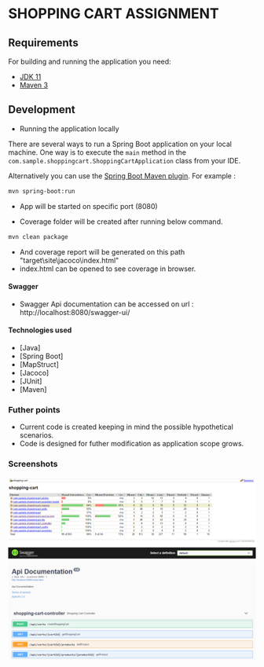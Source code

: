 # SHOPPING CART ASSIGNMENT

## Requirements

For building and running the application you need:

- [JDK 11](https://docs.aws.amazon.com/corretto/latest/corretto-11-ug/windows-info.html)
- [Maven 3](https://maven.apache.org)

## Development
- Running the application locally

There are several ways to run a Spring Boot application on your local machine. One way is to execute the `main` method in the `com.sample.shoppingcart.ShoppingCartApplication` class from your IDE.

Alternatively you can use the [Spring Boot Maven plugin](https://docs.spring.io/spring-boot/docs/current/reference/html/build-tool-plugins-maven-plugin.html). For example :

```sh
mvn spring-boot:run
```

- App will be started on specific port (8080)

- Coverage folder will be created after running below command.

```sh
mvn clean package
```
- And coverage report will be generated on this path "target\site\jacoco\index.html"
- index.html can be opened to see coverage in browser.

#### Swagger
- Swagger Api documentation can be accessed on url : http://localhost:8080/swagger-ui/

#### Technologies used

* [Java]
* [Spring Boot]
* [MapStruct]
* [Jacoco]
* [JUnit]
* [Maven]

### Futher points

- Current code is created keeping in mind the possible hypothetical scenarios.
- Code is designed for futher modification as application scope grows.

### Screenshots

![Image](readme_data/test_coverage.PNG "Test Case Coverage")
![Image](readme_data/swagger_snapshot.PNG "Swagger")
